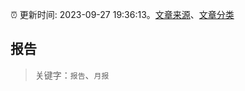 :alarm_clock: 更新时间: 2023-09-27 19:36:13。[文章来源](/README.md)、[文章分类](/TAGS.md)

## 报告


> 关键字：`报告`、`月报`



